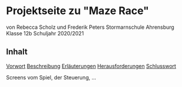 # Projektseite zu "Maze Race"

von Rebecca Scholz und Frederik Peters 
Stormarnschule Ahrensburg 
Klasse 12b 
Schuljahr 2020/2021

## Inhalt

[Vorwort](#1)
[Beschreibung](#2)
[Erläuterungen](#3)
[Herausforderungen](#4)
[Schlusswort](#5)


Screens vom Spiel, der Steuerung, ...
